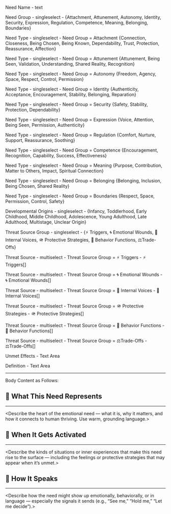 Need Name - text

Need Group - singleselect - {Attachment, Attunement, Autonomy, Identity, Security, Expression, Regulation, Competence, Meaning, Belonging, Boundaries}

Need Type - singleselect - Need Group = Attachment {Connection, Closeness, Being Chosen, Being Known, Dependability, Trust, Protection, Reassurance, Affection}

Need Type - singleselect - Need Group = Attunement {Attunement, Being Seen, Validation, Understanding, Shared Reality, Recognition}

Need Type - singleselect - Need Group = Autonomy {Freedom, Agency, Space, Respect, Control, Permission}

Need Type - singleselect - Need Group = Identity {Authenticity, Acceptance, Encouragement, Stability, Belonging, Reparation}

Need Type - singleselect - Need Group = Security {Safety, Stability, Protection, Dependability}

Need Type - singleselect - Need Group = Expression {Voice, Attention, Being Seen, Permission,  Authenticity}

Need Type - singleselect - Need Group = Regulation {Comfort, Nurture, Support, Reassurance, Soothing}

Need Type - singleselect - Need Group = Competence {Encouragement, Recognition, Capability, Success, Effectiveness}

Need Type - singleselect - Need Group = Meaning {Purpose, Contribution, Matter to Others, Impact, Spiritual Connection}

Need Type - singleselect - Need Group = Belonging {Belonging, Inclusion, Being Chosen, Shared Reality}

Need Type - singleselect - Need Group = Boundaries {Respect, Space, Permission, Control, Safety}

Developmental Origins - singleselect - {Infancy, Toddlerhood, Early Childhood, Middle Childhood, Adolescence, Young Adulthood, Late Adulthood, Multistage, Unclear Origin}

Threat Source Group - singleselect - {⚡ Triggers, 🌀 Emotional Wounds, 📢 Internal Voices, 🪖 Protective Strategies, 🐾 Behavior Functions, ⚖️Trade-Offs}

Threat Source - multiselect - Threat Source Group = ⚡ Triggers - ⚡ Triggers[]

Threat Source - multiselect - Threat Source Group = 🌀 Emotional Wounds - 🌀 Emotional Wounds[]

Threat Source - multiselect - Threat Source Group = 📢 Internal Voices - 📢 Internal Voices[]

Threat Source - multiselect - Threat Source Group = 🪖 Protective Strategies - 🪖 Protective Strategies[]

Threat Source - multiselect - Threat Source Group = 🐾 Behavior Functions - 🐾 Behavior Functions[]

Threat Source - multiselect - Threat Source Group = ⚖️Trade-Offs - ⚖️Trade-Offs[]

Unmet Effects - Text Area

Definition - Text Area

---
Body Content as Follows:

## 🌱 What This Need Represents
---
<Describe the heart of the emotional need — what it is, why it matters, and how it connects to human thriving. Use warm, grounding language.>

## 📌 When It Gets Activated
---
<Describe the kinds of situations or inner experiences that make this need rise to the surface — including the feelings or protective strategies that may appear when it’s unmet.>

## 💬 How It Speaks
---
<Describe how the need might show up emotionally, behaviorally, or in language — especially the signals it sends (e.g., “See me,” “Hold me,” “Let me decide”).>
